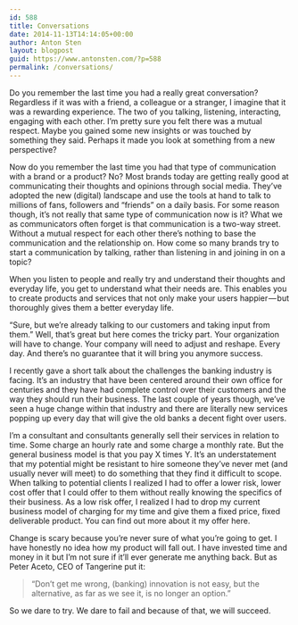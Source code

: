 ```yaml
---
id: 588
title: Conversations
date: 2014-11-13T14:14:05+00:00
author: Anton Sten
layout: blogpost
guid: https://www.antonsten.com/?p=588
permalink: /conversations/
---
```

Do you remember the last time you had a really great conversation? Regardless if it was with a friend, a colleague or a stranger, I imagine that it was a rewarding experience. The two of you talking, listening, interacting, engaging with each other. I’m pretty sure you felt there was a mutual respect. Maybe you gained some new insights or was touched by something they said. Perhaps it made you look at something from a new perspective?

Now do you remember the last time you had that type of communication with a brand or a product? No? Most brands today are getting really good at communicating their thoughts and opinions through social media. They’ve adopted the new (digital) landscape and use the tools at hand to talk to millions of fans, followers and “friends” on a daily basis. For some reason though, it’s not really that same type of communication now is it? What we as communicators often forget is that communication is a two-way street. Without a mutual respect for each other there’s nothing to base the communication and the relationship on. How come so many brands try to start a communication by talking, rather than listening in and joining in on a topic?

When you listen to people and really try and understand their thoughts and everyday life, you get to understand what their needs are. This enables you to create products and services that not only make your users happier — but thoroughly gives them a better everyday life.

“Sure, but we’re already talking to our customers and taking input from them.” Well, that’s great but here comes the tricky part. Your organization will have to change. Your company will need to adjust and reshape. Every day. And there’s no guarantee that it will bring you anymore success.

I recently gave a short talk about the challenges the banking industry is facing. It’s an industry that have been centered around their own office for centuries and they have had complete control over their customers and the way they should run their business. The last couple of years though, we’ve seen a huge change within that industry and there are literally new services popping up every day that will give the old banks a decent fight over users.

I’m a consultant and consultants generally sell their services in relation to time. Some charge an hourly rate and some charge a monthly rate. But the general business model is that you pay X times Y. It’s an understatement that my potential might be resistant to hire someone they’ve never met (and usually never will meet) to do something that they find it difficult to scope. When talking to potential clients I realized I had to offer a lower risk, lower cost offer that I could offer to them without really knowing the specifics of their business. As a low risk offer, I realized I had to drop my current business model of charging for my time and give them a fixed price, fixed deliverable product. You can find out more about it my offer here.

Change is scary because you’re never sure of what you’re going to get. I have honestly no idea how my product will fall out. I have invested time and money in it but I’m not sure if it’ll ever generate me anything back. But as Peter Aceto, CEO of Tangerine put it:

> “Don’t get me wrong, (banking) innovation is not easy, but the alternative, as far as we see it, is no longer an option.”

So we dare to try. We dare to fail and because of that, we will succeed.
